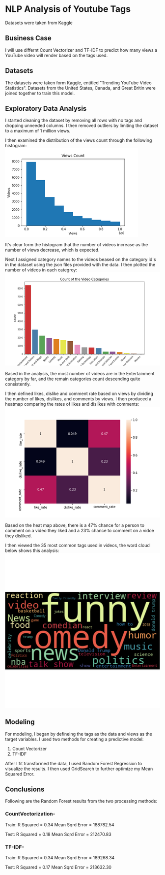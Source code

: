 # NLP Analysis of Youtube Tags

Datasets were taken from Kaggle

## Business Case

I will use differnt Count Vectorizer and TF-IDF to predict how many views a YouTube video will render based on the tags used.

## Datasets

The datasets were taken form Kaggle, entitled "Trending YouTube Video Statistics". Datasets from the United States, Canada, and Great Britin were joined together to train this model.

## Exploratory Data Analysis

I started cleaning the dataset by removing all rows with no tags and dropping unneeded columns. I then removed outliers by limiting the dataset to a maximum of 1 million views.

I then examined the distribution of the views count through the following histogram: 
![histogram](/figures/views_hist.png)

It's clear form the histogram that the number of videos increase as the number of views decrease, which is expected.

Next I assigned category names to the videos beased on the category id's in the dataset using the json files provided with the data. I then plotted the number of videos in each categroy:
![bar-graph](/figures/counts_by_category_bg.png)

Based in the analysis, the most number of videos are in the Entertainment category by far, and the remain categories count descending quite consistently.

I then defined likes, dislike and comment rate based on views by dividing the number of likes, dislikes, and comments by views. I then produced a heatmap comparing the rates of likes and dislikes with comments:
![heat-map](figures/comment_rate_heatmap.png)

Based on the heat map above, there is a 47% chance for a person to comment on a video they liked and a 23% chance to comment on a vidoe they disliked.

I then viewed the 35 most common tags used in videos, the word cloud below shows this analysis:
![word-cloud](/figures/tags_wordcloud.png)

## Modeling

For modeling, I began by defineing the tags as the data and views as the target variables. I used two methods for creating a predictive model:

1. Count Vectorizer
2. TF-IDF

After I fit transformed the data, I used Random Forest Regression to visualize the results. I then used GridSearch to further optimize my Mean Squared Error.

## Conclusions

Following are the Random Forest results from the two processing methods:

### CountVectorization-

Train:
R Squared =  0.34
Mean Sqrd Error =  188782.54

Test:
R Squared =  0.18
Mean Sqrd Error =  212470.83

### TF-IDF-

Train:
R Squared =  0.34
Mean Sqrd Error =  189268.34

Test:
R Squared =  0.17
Mean Sqrd Error =  213632.30

